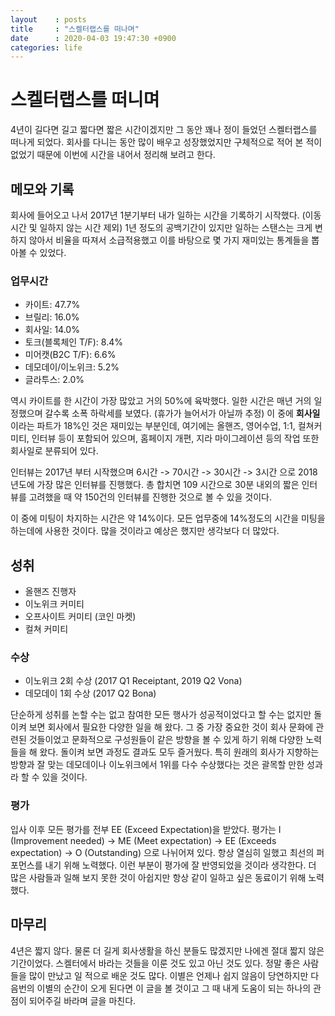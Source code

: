 ```yaml
---
layout    : posts
title     : "스켈터랩스를 떠나며"
date      : 2020-04-03 19:47:30 +0900
categories: life
---
```


# 스켈터랩스를 떠니며

4년이 길다면 길고 짧다면 짧은 시간이겠지만 그 동안 꽤나 정이 들었던 스켈터랩스를 떠나게 되었다. 회사를 다니는 동안 많이 배우고 성장했었지만 구체적으로 적어 본 적이 없었기 때문에 이번에 시간을 내어서 정리해 보려고 한다.

## 메모와 기록

회사에 들어오고 나서 2017년 1분기부터 내가 일하는 시간을 기록하기 시작했다. (이동시간 및 일하지 않는 시간 제외) 1년 정도의 공백기간이 있지만 일하는 스탠스는 크게 변하지 않아서 비율을 따져서 소급적용했고 이를 바탕으로 몇 가지 재미있는 통계들을 뽑아볼 수 있었다.

### 업무시간

* 카이트: 47.7%
* 브릴리: 16.0%
* 회사일: 14.0%
* 토크(블록체인 T/F): 8.4%
* 미어캣(B2C T/F): 6.6%
* 데모데이/이노위크: 5.2%
* 글라투스: 2.0%

역시 카이트를 한 시간이 가장 많았고 거의 50%에 육박했다. 일한 시간은 매년 거의 일정했으며 갈수록 소폭 하락세를 보였다. (휴가가 늘어서가 아닐까 추정) 이 중에 **회사일** 이라는 파트가 18%인 것은 재미있는 부분인데, 여기에는 올핸즈, 영어수업, 1:1, 컬쳐커미티, 인터뷰 등이 포함되어 있으며, 홈페이지 개편, 지라 마이그레이션 등의 작업 또한 회사일로 분류되어 있다.

인터뷰는 2017년 부터 시작했으며 6시간 -> 70시간 -> 30시간 -> 3시간 으로 2018년도에 가장 많은 인터뷰를 진행했다. 총 합치면 109 시간으로 30분 내외의 짧은 인터뷰를 고려했을 때 약 150건의 인터뷰를 진행한 것으로 볼 수 있을 것이다.

이 중에 미팅이 차지하는 시간은 약 14%이다. 모든 업무중에 14%정도의 시간을 미팅을 하는데에 사용한 것이다. 많을 것이라고 예상은 했지만 생각보다 더 많았다.

## 성취

* 올핸즈 진행자
* 이노위크 커미티
* 오프사이트 커미티 (코인 마켓)
* 컬쳐 커미티

### 수상

* 이노위크 2회 수상 (2017 Q1 Receiptant, 2019 Q2 Vona)
* 데모데이 1회 수상 (2017 Q2 Bona)

단순하게 성취를 논할 수는 없고 참여한 모든 행사가 성공적이었다고 할 수는 없지만 돌이켜 보면 회사에서 필요한 다양한 일을 해 왔다. 그 중 가장 중요한 것이 회사 문화에 관련된 것들이었고 문화적으로 구성원들이 같은 방향을 볼 수 있게 하기 위해 다양한 노력들을 해 왔다. 돌이켜 보면 과정도 결과도 모두 즐거웠다. 특히 원래의 회사가 지향하는 방향과 잘 맞는 데모데이나 이노위크에서 1위를 다수 수상했다는 것은 괄목할 만한 성과라 할 수 있을 것이다.

### 평가

입사 이후 모든 평가를 전부 EE (Exceed Expectation)을 받았다. 평가는 I (Improvement needed) -> ME (Meet expectation) -> EE (Exceeds expectation) -> O (Outstanding) 으로 나뉘어져 있다. 항상 열심히 일했고 최선의 퍼포먼스를 내기 위해 노력했다. 이런 부분이 평가에 잘 반영되었을 것이라 생각한다. 더 많은 사람들과 일해 보지 못한 것이 아쉽지만 항상 같이 일하고 싶은 동료이기 위해 노력했다.

## 마무리

4년은 짧지 않다. 물론 더 길게 회사생활을 하신 분들도 많겠지만 나에겐 절대 짧지 않은 기간이었다. 스켈터에서 바라는 것들을 이룬 것도 있고 아닌 것도 있다. 정말 좋은 사람들을 많이 만났고 일 적으로 배운 것도 많다. 이별은 언제나 쉽지 않음이 당연하지만 다음번의 이별의 순간이 오게 된다면 이 글을 볼 것이고 그 때 내게 도움이 되는 하나의 관점이 되어주길 바라며 글을 마친다.
